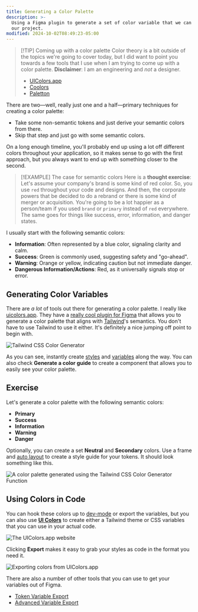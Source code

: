 ```yaml
---
title: Generating a Color Palette
description: >-
  Using a Figma plugin to generate a set of color variable that we can use in
  our project.
modified: 2024-10-02T08:49:23-05:00
---
```


> [!TIP] Coming up with a color palette
> Color theory is a bit outside of the topics we're going to cover today, but I did want to point you towards a few tools that I use when I am trying to come up with a color palette. **Disclaimer**: I am an engineering and _not_ a designer.
>
> - [UIColors.app](http://uicolors.app)
> - [Coolors](https://coolors.co/)
> - [Paletton](https://paletton.com/)

There are two—well, really just one and a half—primary techniques for creating a color palette:

- Take some non-semantic tokens and just derive your semantic colors from there.
- Skip that step and just go with some semantic colors.

On a long enough timeline, you'll probably end up using a lot off different colors throughout your application, so it makes sense to go with the first approach, but you always want to end up with something closer to the second.

> [!EXAMPLE] The case for semantic colors
> Here is a **thought exercise**: Let's assume your company's brand is some kind of red color. So, you use `red` throughout your code and designs. And then, the corporate powers that be decided to do a rebrand or there is some kind of merger or acquisition. You're going to be a lot happier as a person/team if you used `brand` or `primary` instead of `red` everywhere. The same goes for things like success, error, information, and danger states.

I usually start with the following semantic colors:

- **Information**: Often represented by a blue color, signaling clarity and calm.
- **Success**: Green is commonly used, suggesting safety and "go-ahead".
- **Warning**: Orange or yellow, indicating caution but not immediate danger.
- **Dangerous Information/Actions**: Red, as it universally signals stop or error.

## Generating Color Variables

There are _a lot_ of tools out there for generating a color palette. I really like [uicolors.app](https://uicolors.app). They have a [really cool plugin for Figma](https://www.figma.com/community/plugin/1242548152689430610/tailwind-css-color-generator) that allows you to generate a color palette that aligns with [Tailwind](https://tailwindcss.com)'s semantics. You don't have to use Tailwind to use it either. It's definitely a nice jumping off point to begin with.

![Tailwind CSS Color Generator](assets/figma-tailwind-css-color-generator.png)

As you can see, instantly create [styles](styles.md) and [variables](variables.md) along the way. You can also check **Generate a color guide** to create a component that allows you to easily see your color palette.

## Exercise

Let's generate a color palette with the following semantic colors:

- **Primary**
- **Success**
- **Information**
- **Warning**
- **Danger**

Optionally, you can create a set **Neutral** and **Secondary** colors. Use a frame and [auto layout](auto-layout.md) to create a style guide for your tokens. It should look something like this.

![A color palette generated using the Tailwind CSS Color Generator Function](assets/figma-color-palette-generated.png)

## Using Colors in Code

You can hook these colors up to [dev-mode](dev-mode.md) or export the variables, but you can also use [**UI Colors**](https://uicolors.app) to create either a Tailwind theme or CSS variables that you can use in your actual code.

![The UIColors.app website](assets/figma-ui-colors-app-example.png)

Clicking **Export** makes it easy to grab your styles as code in the format you need it.

![Exporting colors from UIColors.app](assets/figma-ui-colors-export.png)

There are also a number of other tools that you can use to get your variables out of Figma.

- [Token Variable Export](https://www.figma.com/community/plugin/1264267851877180830)
- [Advanced Variable Export](https://www.figma.com/community/plugin/1260472771849439434)
